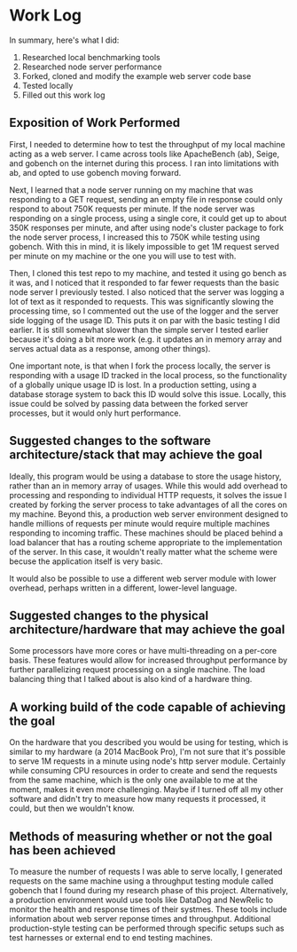 # Work Log

In summary, here's what I did:

  1. Researched local benchmarking tools
  2. Researched node server performance
  3. Forked, cloned and modify the example web server code base
  4. Tested locally
  5. Filled out this work log

## Exposition of Work Performed

First, I needed to determine how to test the throughput of my local machine acting as a web server. I came across tools like ApacheBench (ab), Seige, and gobench on the internet during this process. I ran into limitations with ab, and opted to use gobench moving forward.

Next, I learned that a node server running on my machine that was responding to a GET request, sending an empty file in response could only respond to about 750K requests per minute. If the node server was responding on a single process, using a single core, it could get up to about 350K responses per minute, and after using node's cluster package to fork the node server process, I increased this to 750K while testing using gobench. With this in mind, it is likely impossible to get 1M request served per minute on my machine or the one you will use to test with.

Then, I cloned this test repo to my machine, and tested it using go bench as it was, and I noticed that it responded to far fewer requests than the basic node server I previously tested. I also noticed that the server was logging a lot of text as it responded to requests. This was significantly slowing the processing time, so I commented out the use of the logger and the server side logging of the usage ID. This puts it on par with the basic testing I did earlier. It is still somewhat slower than the simple server I tested earlier because it's doing a bit more work (e.g. it updates an in memory array and serves actual data as a response, among other things).

One important note, is that when I fork the process locally, the server is responding with a usage ID tracked in the local process, so the functionality of a globally unique usage ID is lost. In a production setting, using a database storage system to back this ID would solve this issue. Locally, this issue could be solved by passing data between the forked server processes, but it would only hurt performance.

## Suggested changes to the software architecture/stack that may achieve the goal

Ideally, this program would be using a database to store the usage history, rather than an in memory array of usages. While this would add overhead to processing and responding to individual HTTP requests, it solves the issue I created by forking the server process to take advantages of all the cores on my machine. Beyond this, a production web server environment designed to handle millions of requests per minute would require multiple machines responding to incoming traffic. These machines should be placed behind a load balancer that has a routing scheme appropriate to the implementation of the server. In this case, it wouldn't really matter what the scheme were becuse the application itself is very basic.

It would also be possible to use a different web server module with lower overhead, perhaps written in a different, lower-level language.

## Suggested changes to the physical architecture/hardware that may achieve the goal

Some processors have more cores or have multi-threading on a per-core basis. These features would allow for increased throughput performance by further parallelizing request processing on a single machine. The load balancing thing that I talked about is also kind of a hardware thing.

## A working build of the code capable of achieving the goal

On the hardware that you described you would be using for testing, which is similar to my hardware (a 2014 MacBook Pro), I'm not sure that it's possible to serve 1M requests in a minute using node's http server module. Certainly while consuming CPU resources in order to create and send the requests from the same machine, which is the only one available to me at the moment, makes it even more challenging. Maybe if I turned off all my other software and didn't try to measure how many requests it processed, it could, but then we wouldn't know.

## Methods of measuring whether or not the goal has been achieved

To measure the number of requests I was able to serve locally, I generated requests on the same machine using a throughput testing module called gobench that I found during my research phase of this project. Alternatively, a production environment would use tools like DataDog and NewRelic to monitor the health and response times of their systmes. These tools include information about web server reponse times and throughput. Additional production-style testing can be performed through specific setups such as test harnesses or external end to end testing machines.